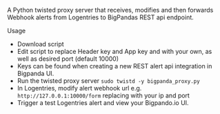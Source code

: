 A Python twisted proxy server that receives, modifies and then forwards Webhook alerts from Logentries to BigPandas REST api endpoint.


Usage

- Download script
- Edit script to replace Header key and App key and with your own, as well as desired port (default 10000)
- Keys can be found when creating a new REST alert api integration in Bigpanda UI.
- Run the twisted proxy server `sudo twistd -y bigpanda_proxy.py`
- In Logentries, modify alert webhook url e.g. `http://127.0.0.1:10000/form` replacing with your ip and port
- Trigger a test Logentries alert and view your Bigpando.io UI.




